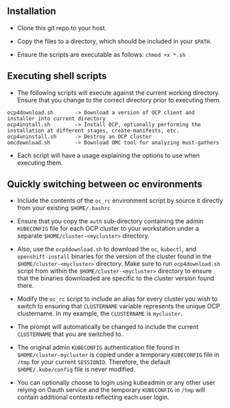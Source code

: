 ## Installation

- Clone this git repo to your host.

- Copy the files to a directory, which should be included in your `$PATH`.

- Ensure the scripts are executable as follows:
  `chmod +x *.sh`

## Executing shell scripts

- The following scripts will execute against the current working directory. Ensure that you change to the correct directory prior to executing them.
```
ocp4download.sh       -> Download a version of OCP client and installer into current directory
ocp4install.sh        -> Install OCP, optionally performing the installation at different stages, create-manifests, etc.
ocp4uninstall.sh      -> Destroy an OCP cluster
omcdownload.sh        -> Download OMC tool for analyzing must-gathers
```

- Each script will have a usage explaining the options to use when executing them.


## Quickly switching between oc environments

- Include the contents of the `oc_rc` environment script by source it directly from your existing `$HOME/.bashrc`

- Ensure that you copy the `auth` sub-directory containing the admin `KUBECONFIG` file for each OCP cluster to your workstation under a separate `$HOME/cluster-<mycluster>` directory.

- Also, use the `ocp4download.sh` to download the `oc`, `kubectl`, and `openshift-install` binaries for the version of the cluster found in the `$HOME/cluster-<mycluster>` directory. Make sure to run `ocp4download.sh` script from within the `$HOME/cluster-<mycluster>` directory to ensure that the binaries downloaded are specific to the cluster version found there.

- Modify the `oc_rc` script to include an alias for every cluster you wish to switch to ensuring that `CLUSTERNAME` variable represents the unique OCP clustername. In my example, the `CLUSTERNAME` is `mycluster`.

- The prompt will automatically be changed to include the current `CLUSTERNAME` that you are switched to.

- The original admin `KUBECONFIG` authentication file found in `$HOME/cluster-mycluster` is copied under a temporary `KUBECONFIG` file in `/tmp` for your current `SESSIONID`. Therefore, the default `$HOME/.kube/config` file is never modified.

- You can optionally choose to login using kubeadmin or any other user relying on Oauth service and the temporary `KUBECONFIG` in `/tmp` will contain additional contexts reflecting each user login.

